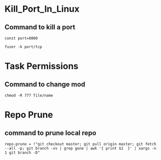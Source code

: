 # Kill_Port_In_Linux
  ## Command to kill a port
  ```
  const port=8000
  
  fuser -k port/tcp
  ```
  

# Task Permissions

  ## Command to change mod
  
  `chmod -R 777 file/name`
  
# Repo Prune
  ## command to prune local repo
  ```
  repo-prune = !"git checkout master; git pull origin master; git fetch --all -p; git branch -vv | grep gone | awk '{ print $1  }' | xargs -n 1 git branch -D"
  ```
  

